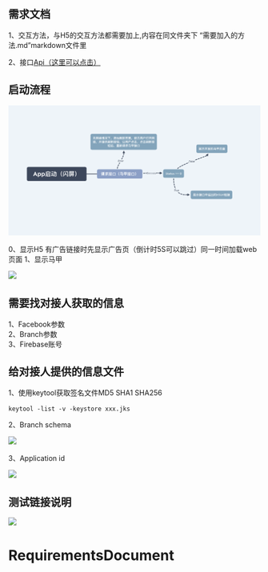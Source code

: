 ## 需求文档
1、交互方法，与H5的交互方法都需要加上,内容在同文件夹下 “需要加入的方法.md”markdown文件里

2、接口[Api（这里可以点击）](https://github.com/zhuyitian/RequirementsDocument/blob/main/api%E6%96%87%E6%A1%A3.md)

## 启动流程

![](https://github.com/zhuyitian/RequirementsDocument/blob/main/src/open.png?raw=true)



0、显示H5
有广告链接时先显示广告页（倒计时5S可以跳过）同一时间加载web页面
1、显示马甲




![](https://gitee.com/google_project_team/googlevestrequire/raw/master/src/main.png)  

## 需要找对接人获取的信息

 1、Facebook参数  
 2、Branch参数  
 3、Firebase账号 

## 给对接人提供的信息文件
1、使用keytool获取签名文件MD5 SHA1 SHA256 

```
keytool -list -v -keystore xxx.jks
```

2、Branch schema  

![](https://gitee.com/google_project_team/googlevestrequire/raw/master/src/branch_scheme_info.png)  

3、Application id  

![](https://gitee.com/google_project_team/googlevestrequire/raw/master/src/application_id.png)


## 测试链接说明  

![](https://gitee.com/google_project_team/googlevestrequire/raw/master/src/test_flow.jpeg)  

# RequirementsDocument
